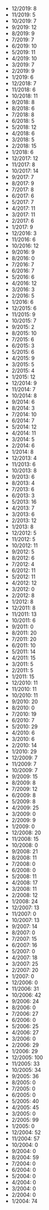 *  12/2019: 8
*  11/2019: 5
*  10/2019: 7
*  9/2019: 12
*  8/2019: 9
*  7/2019: 7
*  6/2019: 10
*  5/2019: 11
*  4/2019: 10
*  3/2019: 7
*  2/2019: 9
*  1/2019: 6
*  12/2018: 7
*  11/2018: 6
*  10/2018: 11
*  9/2018: 8
*  8/2018: 6
*  7/2018: 8
*  6/2018: 5
*  5/2018: 12
*  4/2018: 6
*  3/2018: 5
*  2/2018: 15
*  1/2018: 6
*  12/2017: 12
*  11/2017: 8
*  10/2017: 14
*  9/2017: 7
*  8/2017: 9
*  7/2017: 8
*  6/2017: 6
*  5/2017: 7
*  4/2017: 11
*  3/2017: 11
*  2/2017: 6
*  1/2017: 9
*  12/2016: 3
*  11/2016: 6
*  10/2016: 12
*  9/2016: 9
*  8/2016: 0
*  7/2016: 7
*  6/2016: 7
*  5/2016: 6
*  4/2016: 12
*  3/2016: 3
*  2/2016: 5
*  1/2016: 6
*  12/2015: 6
*  11/2015: 9
*  10/2015: 7
*  9/2015: 2
*  8/2015: 10
*  7/2015: 6
*  6/2015: 3
*  5/2015: 6
*  4/2015: 9
*  3/2015: 5
*  2/2015: 4
*  1/2015: 12
*  12/2014: 9
*  11/2014: 7
*  10/2014: 8
*  9/2014: 6
*  8/2014: 3
*  7/2014: 10
*  6/2014: 7
*  5/2014: 12
*  4/2014: 11
*  3/2014: 5
*  2/2014: 6
*  1/2014: 8
*  12/2013: 4
*  11/2013: 6
*  10/2013: 8
*  9/2013: 6
*  8/2013: 4
*  7/2013: 6
*  6/2013: 3
*  5/2013: 16
*  4/2013: 7
*  3/2013: 6
*  2/2013: 12
*  1/2013: 8
*  12/2012: 5
*  11/2012: 5
*  10/2012: 11
*  9/2012: 5
*  8/2012: 6
*  7/2012: 4
*  6/2012: 11
*  5/2012: 11
*  4/2012: 12
*  3/2012: 0
*  2/2012: 8
*  1/2012: 8
*  12/2011: 8
*  11/2011: 13
*  10/2011: 6
*  9/2011: 0
*  8/2011: 20
*  7/2011: 20
*  6/2011: 10
*  5/2011: 14
*  4/2011: 15
*  3/2011: 5
*  2/2011: 5
*  1/2011: 15
*  12/2010: 11
*  11/2010: 11
*  10/2010: 11
*  9/2010: 20
*  8/2010: 0
*  7/2010: 19
*  6/2010: 7
*  5/2010: 29
*  4/2010: 6
*  3/2010: 6
*  2/2010: 14
*  1/2010: 29
*  12/2009: 7
*  11/2009: 7
*  10/2009: 7
*  9/2009: 15
*  8/2009: 8
*  7/2009: 12
*  6/2009: 8
*  5/2009: 8
*  4/2009: 25
*  3/2009: 0
*  2/2009: 9
*  1/2009: 0
*  12/2008: 20
*  11/2008: 15
*  10/2008: 0
*  9/2008: 21
*  8/2008: 11
*  7/2008: 0
*  6/2008: 0
*  5/2008: 11
*  4/2008: 17
*  3/2008: 11
*  2/2008: 12
*  1/2008: 24
*  12/2007: 13
*  11/2007: 0
*  10/2007: 13
*  9/2007: 14
*  8/2007: 0
*  7/2007: 15
*  6/2007: 16
*  5/2007: 0
*  4/2007: 18
*  3/2007: 25
*  2/2007: 20
*  1/2007: 0
*  12/2006: 0
*  11/2006: 31
*  10/2006: 42
*  9/2006: 24
*  8/2006: 0
*  7/2006: 27
*  6/2006: 0
*  5/2006: 25
*  4/2006: 27
*  3/2006: 0
*  2/2006: 29
*  1/2006: 29
*  12/2005: 100
*  11/2005: 33
*  10/2005: 34
*  9/2005: 36
*  8/2005: 0
*  7/2005: 0
*  6/2005: 0
*  5/2005: 40
*  4/2005: 45
*  3/2005: 0
*  2/2005: 99
*  1/2005: 0
*  12/2004: 52
*  11/2004: 57
*  10/2004: 0
*  9/2004: 0
*  8/2004: 59
*  7/2004: 0
*  6/2004: 0
*  5/2004: 0
*  4/2004: 0
*  3/2004: 0
*  2/2004: 0
*  1/2004: 74